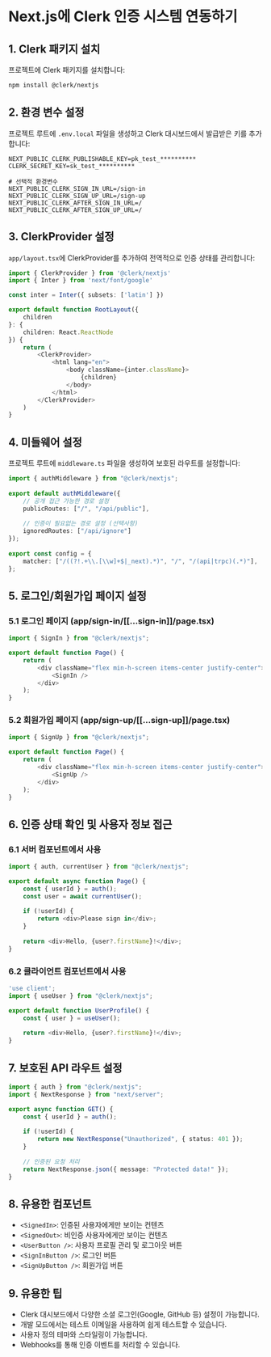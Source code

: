# Next.js에 Clerk 인증 시스템 연동하기

## 1. Clerk 패키지 설치

프로젝트에 Clerk 패키지를 설치합니다:

```bash
npm install @clerk/nextjs
```

## 2. 환경 변수 설정

프로젝트 루트에 `.env.local` 파일을 생성하고 Clerk 대시보드에서 발급받은 키를 추가합니다:

```env
NEXT_PUBLIC_CLERK_PUBLISHABLE_KEY=pk_test_**********
CLERK_SECRET_KEY=sk_test_**********

# 선택적 환경변수
NEXT_PUBLIC_CLERK_SIGN_IN_URL=/sign-in
NEXT_PUBLIC_CLERK_SIGN_UP_URL=/sign-up
NEXT_PUBLIC_CLERK_AFTER_SIGN_IN_URL=/
NEXT_PUBLIC_CLERK_AFTER_SIGN_UP_URL=/
```

## 3. ClerkProvider 설정

`app/layout.tsx`에 ClerkProvider를 추가하여 전역적으로 인증 상태를 관리합니다:

```typescript
import { ClerkProvider } from '@clerk/nextjs'
import { Inter } from 'next/font/google'

const inter = Inter({ subsets: ['latin'] })

export default function RootLayout({
    children
}: {
    children: React.ReactNode
}) {
    return (
        <ClerkProvider>
            <html lang="en">
                <body className={inter.className}>
                    {children}
                </body>
            </html>
        </ClerkProvider>
    )
}
```

## 4. 미들웨어 설정

프로젝트 루트에 `middleware.ts` 파일을 생성하여 보호된 라우트를 설정합니다:

```typescript
import { authMiddleware } from "@clerk/nextjs";
 
export default authMiddleware({
    // 공개 접근 가능한 경로 설정
    publicRoutes: ["/", "/api/public"],
    
    // 인증이 필요없는 경로 설정 (선택사항)
    ignoredRoutes: ["/api/ignore"]
});
 
export const config = {
    matcher: ["/((?!.+\\.[\\w]+$|_next).*)", "/", "/(api|trpc)(.*)"],
};
```

## 5. 로그인/회원가입 페이지 설정

### 5.1 로그인 페이지 (app/sign-in/[[...sign-in]]/page.tsx)

```typescript
import { SignIn } from "@clerk/nextjs";

export default function Page() {
    return (
        <div className="flex min-h-screen items-center justify-center">
            <SignIn />
        </div>
    );
}
```

### 5.2 회원가입 페이지 (app/sign-up/[[...sign-up]]/page.tsx)

```typescript
import { SignUp } from "@clerk/nextjs";

export default function Page() {
    return (
        <div className="flex min-h-screen items-center justify-center">
            <SignUp />
        </div>
    );
}
```

## 6. 인증 상태 확인 및 사용자 정보 접근

### 6.1 서버 컴포넌트에서 사용

```typescript
import { auth, currentUser } from "@clerk/nextjs";

export default async function Page() {
    const { userId } = auth();
    const user = await currentUser();
    
    if (!userId) {
        return <div>Please sign in</div>;
    }
    
    return <div>Hello, {user?.firstName}!</div>;
}
```

### 6.2 클라이언트 컴포넌트에서 사용

```typescript
'use client';
import { useUser } from "@clerk/nextjs";

export default function UserProfile() {
    const { user } = useUser();
    
    return <div>Hello, {user?.firstName}!</div>;
}
```

## 7. 보호된 API 라우트 설정

```typescript
import { auth } from "@clerk/nextjs";
import { NextResponse } from "next/server";

export async function GET() {
    const { userId } = auth();
    
    if (!userId) {
        return new NextResponse("Unauthorized", { status: 401 });
    }
    
    // 인증된 요청 처리
    return NextResponse.json({ message: "Protected data!" });
}
```

## 8. 유용한 컴포넌트

- `<SignedIn>`: 인증된 사용자에게만 보이는 컨텐츠
- `<SignedOut>`: 비인증 사용자에게만 보이는 컨텐츠
- `<UserButton />`: 사용자 프로필 관리 및 로그아웃 버튼
- `<SignInButton />`: 로그인 버튼
- `<SignUpButton />`: 회원가입 버튼

## 9. 유용한 팁

- Clerk 대시보드에서 다양한 소셜 로그인(Google, GitHub 등) 설정이 가능합니다.
- 개발 모드에서는 테스트 이메일을 사용하여 쉽게 테스트할 수 있습니다.
- 사용자 정의 테마와 스타일링이 가능합니다.
- Webhooks를 통해 인증 이벤트를 처리할 수 있습니다.



